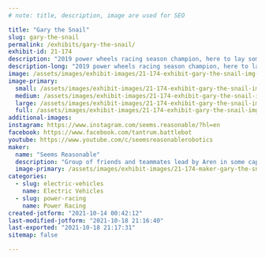 ```yaml
---
# note: title, description, image are used for SEO

title: "Gary the Snail"
slug: gary-the-snail
permalink: /exhibits/gary-the-snail/
exhibit-id: 21-174
description: "2019 power wheels racing season champion, here to lay some slime"
description-long: "2019 power wheels racing season champion, here to lay some slime"
image: /assets/images/exhibit-images/21-174-exhibit-gary-the-snail-img-20190727-125309-large.jpg
image-primary: 
  small: /assets/images/exhibit-images/21-174-exhibit-gary-the-snail-img-20190727-125309-small.jpg
  medium: /assets/images/exhibit-images/21-174-exhibit-gary-the-snail-img-20190727-125309-medium.jpg
  large: /assets/images/exhibit-images/21-174-exhibit-gary-the-snail-img-20190727-125309-large.jpg
  full: /assets/images/exhibit-images/21-174-exhibit-gary-the-snail-img-20190727-125309-full.jpg
additional-images: 
instagram: https://www.instagram.com/seems.reasonable/?hl=en
facebook: https://www.facebook.com/tantrum.battlebot
youtube: https://www.youtube.com/c/seemsreasonablerobotics
maker: 
  name: "Seems Reasonable"
  description: "Group of friends and teammates lead by Aren in some capacity that like to make cool things, like go carts and battlebots"
  image-primary: /assets/images/exhibit-images/21-174-maker-gary-the-snail-blip-aren-hill-2021-medium.jpg
categories: 
  - slug: electric-vehicles
    name: Electric Vehicles
  - slug: power-racing
    name: Power Racing
created-jotform: "2021-10-14 00:42:12"
last-modified-jotform: "2021-10-18 21:16:40"
last-exported: "2021-10-18 21:17:31"
sitemap: false

---
```

